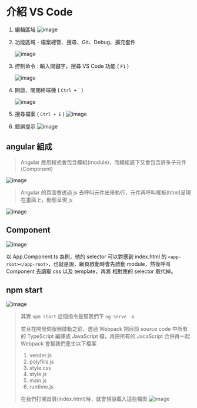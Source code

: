 # 介紹 VS Code

1. 編輯區域
   ![image](https://user-images.githubusercontent.com/37999690/127434268-3a21da40-2774-4cde-b37d-c981846094e2.png)

1. 功能區域 - 檔案總管、搜尋、Git、Debug、擴充套件

   ![image](https://user-images.githubusercontent.com/37999690/127434548-807397dc-e0bd-4778-b2a8-b9b4efb9413f.png)

1. 控制命令 : 輸入關鍵字，搜尋 VS Code 功能 ( `F1` )

   ![image](https://user-images.githubusercontent.com/37999690/127434692-aa0ef88b-8b4a-42e2-9e43-af83af05492e.png)

1. 開啟、關閉終端機 ( `Ctrl +` ` )

   ![image](https://user-images.githubusercontent.com/37999690/127434861-8ba829af-47d2-4b94-8ef5-3ede68033029.png)

1. 搜尋檔案 ( `Ctrl + E` )
   ![image](https://user-images.githubusercontent.com/37999690/127438905-fb8f94c7-1264-4ae8-bc3c-103342b44927.png)

1. 錯誤提示
   ![image](https://user-images.githubusercontent.com/37999690/127440112-5232828d-05a6-46fc-a734-7b520032690c.png)

## angular 組成

> Angular 應用程式會包含模組(module)，而模組底下又會包含許多子元件(Component)

![image](https://user-images.githubusercontent.com/37999690/127448980-cab8de9a-0d94-4a3e-9273-8047e6756247.jpg)

> Angular 的頁面會透過 js 去呼叫元件出來執行，元件再呼叫樣板(html)呈現在畫面上，動態呈現 js

![image](https://user-images.githubusercontent.com/37999690/127452898-d0b9d157-0351-4e80-99ca-8e0b83c1e4ae.jpg)

## Component

![image](https://user-images.githubusercontent.com/37999690/127620894-24363d45-d7e7-4a39-815f-cfc408a9df41.png)

以 App.Component.ts 為例，他的 selector 可以對應到 index.html 的 `<app-root></app-root>`，也就是說，網頁啟動時會先啟動 module，然後呼叫 Component 去讀取 css 以及 template，再將 相對應的 selector 取代掉。

## npm start

![image](https://user-images.githubusercontent.com/37999690/127457685-05ae8420-9ee3-4a12-a74f-c19dab1573e7.png)

> 其實 `npm start` 這個指令是幫我們下 `ng serve -o`
>
> 並且在開發伺服器啟動之前，透過 Webpack 把目前 source code 中所有的 TypeScript 編譯成 JavaScript 檔，再把所有的 JacaScript 合併再一起
> Webpack 會幫我們產生以下檔案
>
> 1. vender.js
> 1. polyfills.js
> 1. style.css
> 1. style.js
> 1. main.js
> 1. runtime.js
>
> 在我們打開首頁(index.html)時，就會預設載入這些檔案
> ![image](https://user-images.githubusercontent.com/37999690/127458600-6c379c9a-9be3-4559-acf0-c00a5d2e8025.png)
